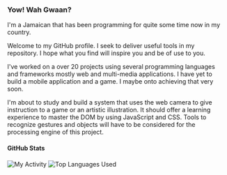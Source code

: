 ### Yow! Wah Gwaan?

I'm a Jamaican that has been programming for quite some time now in my country.

Welcome to my GitHub profile. I seek to deliver useful tools in my repository. I hope what you find will inspire you and be of use to you.

I've worked on a over 20 projects using several programming languages and frameworks mostly web and multi-media applications. I have yet to build a mobile application and a game. I maybe onto achieving that very soon.

I'm about to study and build a system that uses the web camera to give instruction to a game or an artistic illustration. It should offer a learning experience to master the DOM by using JavaScript and CSS. Tools to recognize gestures and objects will have to be considered for the processing engine of this project.
<!--
**dayton-outar/dayton-outar** is a ✨ _special_ ✨ repository because its `README.md` (this file) appears on your GitHub profile.

Here are some ideas to get you started:

- 🔭 I’m currently working on ...
- 🌱 I’m currently learning ...
- 👯 I’m looking to collaborate on ...
- 🤔 I’m looking for help with ...
- 💬 Ask me about ...
- 📫 How to reach me: ...
- 😄 Pronouns: ...
- ⚡ Fun fact: ...
-->

#### GitHub Stats
<img align="center" src="https://github-readme-stats.vercel.app/api?username=dayton-outar&show_icons=true" alt="My Activity" />
<img align="center" src="https://github-readme-stats.vercel.app/api/top-langs/?username=dayton-outar" alt="Top Languages Used" />
